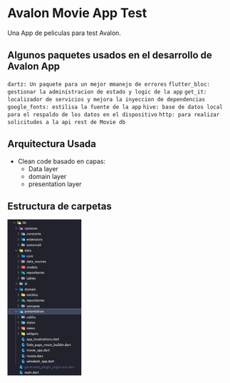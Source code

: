 # Avalon Movie App Test

Una App de peliculas para test Avalon.

## Algunos paquetes usados en el desarrollo de Avalon App

`dartz: Un paquete para un mejor mmanejo de errores`
`flutter_bloc: gestionar la administracion de estado y logic de la app`
`get_it: localizador de servicios y mejora la inyeccion de dependencias`
`google_fonts: estilisa la fuente de la app`
`hive: base de datos local para el respaldo de los datos en el dispositivo`
`http: para realizar solicitudes a la api rest de Movie db`

## Arquitectura Usada

- Clean code basado en capas:
  - Data layer
  - domain layer
  - presentation layer

## Estructura de carpetas

<img src="screenshot/folder-tree.png" height=350></img>
